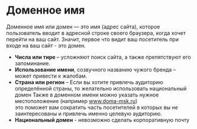 # Доменное имя
Доменное имя или домен — это имя (адрес сайта), которое пользователь вводит в адресной строке своего браузера, когда хочет перейти на ваш сайт. 
Значит, первое что видит ваш посетитель при входе на ваш сайт - это домен.

- __Числа или тире__ – усложняют поиск сайта, а также препятствуют его запоминание.
- __Использование имени__, созвучного названию чужого бренда – может привести к жалобам.
- __Страна или регион__ – Если вы хотите привлечь аудиторию определённой страны, то желательно использовать  национальный домен 
Также в доменном имени можно указать нужное местоположение (например www.doma-msk.ru)  
это поможет вам сократить часть посетителей в которых вы не заинтересованы и привлечь именно целевую аудиторию.
- __Национальный домен__ - невозможно сделать корпоративную почту
